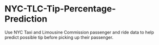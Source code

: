 # NYC-TLC-Tip-Percentage-Prediction
Use NYC Taxi and Limousine Commission passenger and ride data to help predict possible tip before picking up their passenger.
